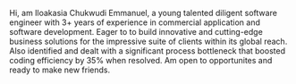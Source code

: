 Hi, am Iloakasia Chukwudi Emmanuel, a young talented diligent software engineer with 3+ years of experience in commercial application and software development. Eager to  to build innovative and cutting-edge business solutions for the impressive suite of clients within its global reach. Also identified and dealt with a significant process bottleneck that boosted coding efficiency by 35% when resolved. Am open to opportunites and ready to make new friends.
